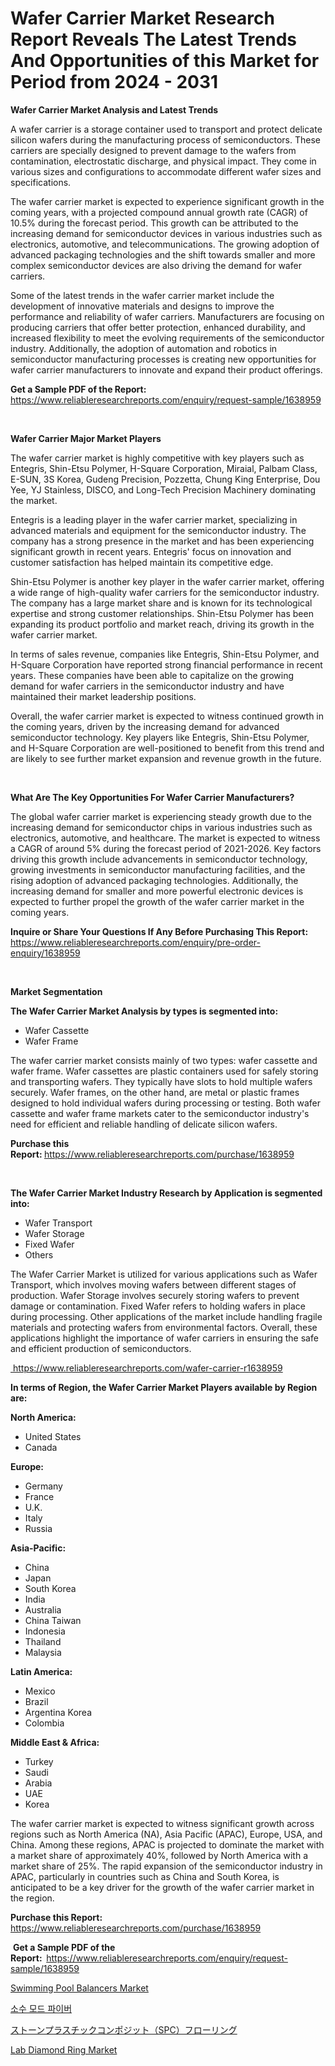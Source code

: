 <p><h1>Wafer Carrier Market Research Report Reveals The Latest Trends And Opportunities of this Market for Period from 2024 - 2031</h1></p><p><strong>Wafer Carrier Market Analysis and Latest Trends</strong></p>
<p><p>A wafer carrier is a storage container used to transport and protect delicate silicon wafers during the manufacturing process of semiconductors. These carriers are specially designed to prevent damage to the wafers from contamination, electrostatic discharge, and physical impact. They come in various sizes and configurations to accommodate different wafer sizes and specifications.</p><p>The wafer carrier market is expected to experience significant growth in the coming years, with a projected compound annual growth rate (CAGR) of 10.5% during the forecast period. This growth can be attributed to the increasing demand for semiconductor devices in various industries such as electronics, automotive, and telecommunications. The growing adoption of advanced packaging technologies and the shift towards smaller and more complex semiconductor devices are also driving the demand for wafer carriers.</p><p>Some of the latest trends in the wafer carrier market include the development of innovative materials and designs to improve the performance and reliability of wafer carriers. Manufacturers are focusing on producing carriers that offer better protection, enhanced durability, and increased flexibility to meet the evolving requirements of the semiconductor industry. Additionally, the adoption of automation and robotics in semiconductor manufacturing processes is creating new opportunities for wafer carrier manufacturers to innovate and expand their product offerings.</p></p>
<p><strong>Get a Sample PDF of the Report:&nbsp;</strong> <a href="https://www.reliableresearchreports.com/enquiry/request-sample/1638959">https://www.reliableresearchreports.com/enquiry/request-sample/1638959</a></p>
<p>&nbsp;</p>
<p><strong>Wafer Carrier Major Market Players</strong></p>
<p><p>The wafer carrier market is highly competitive with key players such as Entegris, Shin-Etsu Polymer, H-Square Corporation, Miraial, Palbam Class, E-SUN, 3S Korea, Gudeng Precision, Pozzetta, Chung King Enterprise, Dou Yee, YJ Stainless, DISCO, and Long-Tech Precision Machinery dominating the market.</p><p>Entegris is a leading player in the wafer carrier market, specializing in advanced materials and equipment for the semiconductor industry. The company has a strong presence in the market and has been experiencing significant growth in recent years. Entegris' focus on innovation and customer satisfaction has helped maintain its competitive edge.</p><p>Shin-Etsu Polymer is another key player in the wafer carrier market, offering a wide range of high-quality wafer carriers for the semiconductor industry. The company has a large market share and is known for its technological expertise and strong customer relationships. Shin-Etsu Polymer has been expanding its product portfolio and market reach, driving its growth in the wafer carrier market.</p><p>In terms of sales revenue, companies like Entegris, Shin-Etsu Polymer, and H-Square Corporation have reported strong financial performance in recent years. These companies have been able to capitalize on the growing demand for wafer carriers in the semiconductor industry and have maintained their market leadership positions.</p><p>Overall, the wafer carrier market is expected to witness continued growth in the coming years, driven by the increasing demand for advanced semiconductor technology. Key players like Entegris, Shin-Etsu Polymer, and H-Square Corporation are well-positioned to benefit from this trend and are likely to see further market expansion and revenue growth in the future.</p></p>
<p>&nbsp;</p>
<p><strong>What Are The Key Opportunities For Wafer Carrier Manufacturers?</strong></p>
<p><p>The global wafer carrier market is experiencing steady growth due to the increasing demand for semiconductor chips in various industries such as electronics, automotive, and healthcare. The market is expected to witness a CAGR of around 5% during the forecast period of 2021-2026. Key factors driving this growth include advancements in semiconductor technology, growing investments in semiconductor manufacturing facilities, and the rising adoption of advanced packaging technologies. Additionally, the increasing demand for smaller and more powerful electronic devices is expected to further propel the growth of the wafer carrier market in the coming years.</p></p>
<p><strong>Inquire or Share Your Questions If Any Before Purchasing This Report:</strong> <a href="https://www.reliableresearchreports.com/enquiry/pre-order-enquiry/1638959">https://www.reliableresearchreports.com/enquiry/pre-order-enquiry/1638959</a></p>
<p>&nbsp;</p>
<p><strong>Market Segmentation</strong></p>
<p><strong>The Wafer Carrier Market Analysis by types is segmented into:</strong></p>
<p><ul><li>Wafer Cassette</li><li>Wafer Frame</li></ul></p>
<p><p>The wafer carrier market consists mainly of two types: wafer cassette and wafer frame. Wafer cassettes are plastic containers used for safely storing and transporting wafers. They typically have slots to hold multiple wafers securely. Wafer frames, on the other hand, are metal or plastic frames designed to hold individual wafers during processing or testing. Both wafer cassette and wafer frame markets cater to the semiconductor industry's need for efficient and reliable handling of delicate silicon wafers.</p></p>
<p><strong>Purchase this Report:&nbsp;</strong><a href="https://www.reliableresearchreports.com/purchase/1638959">https://www.reliableresearchreports.com/purchase/1638959</a></p>
<p>&nbsp;</p>
<p><strong>The Wafer Carrier Market Industry Research by Application is segmented into:</strong></p>
<p><ul><li>Wafer Transport</li><li>Wafer Storage</li><li>Fixed Wafer</li><li>Others</li></ul></p>
<p><p>The Wafer Carrier Market is utilized for various applications such as Wafer Transport, which involves moving wafers between different stages of production. Wafer Storage involves securely storing wafers to prevent damage or contamination. Fixed Wafer refers to holding wafers in place during processing. Other applications of the market include handling fragile materials and protecting wafers from environmental factors. Overall, these applications highlight the importance of wafer carriers in ensuring the safe and efficient production of semiconductors.</p></p>
<p><a href="https://www.reliableresearchreports.com/wafer-carrier-r1638959">&nbsp;https://www.reliableresearchreports.com/wafer-carrier-r1638959</a></p>
<p><strong>In terms of Region, the Wafer Carrier Market Players available by Region are:</strong></p>
<p>
    <p> <strong> North America: </strong>
        <ul>
            <li>United States</li>
            <li>Canada</li>
        </ul>
        </p> 
    <p> <strong> Europe: </strong>
        <ul>
            <li>Germany</li>
            <li>France</li>
            <li>U.K.</li>
            <li>Italy</li>
            <li>Russia</li>
        </ul>
        </p> 
    <p> <strong> Asia-Pacific: </strong>
        <ul>
            <li>China</li>
            <li>Japan</li>
            <li>South Korea</li>
            <li>India</li>
            <li>Australia</li>
            <li>China Taiwan</li>
            <li>Indonesia</li>
            <li>Thailand</li>
            <li>Malaysia</li>
        </ul>
        </p> 
    <p> <strong> Latin America: </strong>
        <ul>
            <li>Mexico</li>
            <li>Brazil</li>
            <li>Argentina Korea</li>
            <li>Colombia</li>
        </ul>
        </p> 
    <p> <strong> Middle East & Africa: </strong>
        <ul>
            <li>Turkey</li>
            <li>Saudi</li>
            <li>Arabia</li>
            <li>UAE</li>
            <li>Korea</li>
        </ul>
    </p>
    </p>
<p><p>The wafer carrier market is expected to witness significant growth across regions such as North America (NA), Asia Pacific (APAC), Europe, USA, and China. Among these regions, APAC is projected to dominate the market with a market share of approximately 40%, followed by North America with a market share of 25%. The rapid expansion of the semiconductor industry in APAC, particularly in countries such as China and South Korea, is anticipated to be a key driver for the growth of the wafer carrier market in the region.</p></p>
<p><strong>Purchase this Report: </strong><a href="https://www.reliableresearchreports.com/purchase/1638959">https://www.reliableresearchreports.com/purchase/1638959</a></p>
<p>&nbsp;<strong>Get a Sample PDF of the Report:&nbsp;&nbsp;</strong><a href="https://www.reliableresearchreports.com/enquiry/request-sample/1638959">https://www.reliableresearchreports.com/enquiry/request-sample/1638959</a></p>
<p><strong></strong></p>
<p><p><a href="https://github.com/ajohirul8010/Market-Research-Report-List-1/blob/main/swimming-pool-balancers-market.md">Swimming Pool Balancers Market</a></p><p><a href="https://github.com/novabrown3/Market-Research-Report-List-2/blob/main/4743164154830.md">소수 모드 파이버</a></p><p><a href="https://github.com/BrionnaBoyle/Market-Research-Report-List-1/blob/main/9103039146169.md">ストーンプラスチックコンポジット（SPC）フローリング</a></p><p><a href="https://github.com/jahid123ahm/Market-Research-Report-List-1/blob/main/lab-diamond-ring-market.md">Lab Diamond Ring Market</a></p></p>